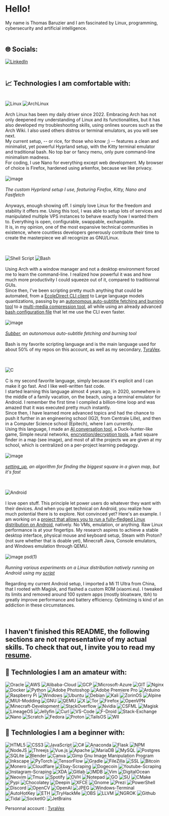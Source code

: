 # Hello!
My name is Thomas Baruzier and I am fascinated by Linux, programming, cybersecurity and artificial intelligence.</br></br>

## 🌐 Socials:
[![LinkedIn](https://img.shields.io/badge/LinkedIn-0077B5?style=for-the-badge&logo=linkedin&logoColor=white)](https://linkedin.com/in/thomas-baruzier)</br></br>

## 📈 Technologies I am comfortable with:

</br>![Linux](https://img.shields.io/badge/Linux-FCC624?style=for-the-badge&logo=linux&logoColor=black) ![ArchLinux](https://img.shields.io/badge/arch%20linux-%231793D1.svg?&style=for-the-badge&logo=arch%20linux&logoColor=white)</br></br>
Arch Linux has been my daily driver since 2022. Embracing Arch has not only deepened my understanding of Linux and its functionalities, but it has also developed my troubleshooting skills, using onlines sources such as the Arch Wiki. I also used others distros or terminal emulators, as you will see next.</br>
My current setup, -- or rice, for those who know ;) -- features a clean and minimalist, yet powerful Hyprland setup, with the Kitty terminal emulator and traditional bash. No top bar or fancy menu, only pure command-line minimalism madness.</br>
For coding, I use Nano for everything except web development. My browser of choice is Firefox, hardened using arkenfox, because we like privacy.</br></br>
![image](https://github.com/ThomasBaruzier/ThomasBaruzier/assets/119688458/4e811e7c-daad-4b5e-b3ce-5086f2ec0642)</br></br>*The custom Hyprland setup I use, featuring Firefox, Kitty, Nano and Fastfetch*</br></br>
Anyways, enough showing off. I simply love Linux for the freedom and stability it offers me. Using this tool, I was able to setup lots of services and manipulated multiple VPS instances to behave exactly how I wanted them to. Everything is open, configurable, swappable, exchangable.</br>
It is, in my opinion, one of the most expansive technical communities in existence, where countless developers generously contribute their time to create the masterpiece we all recognize as GNU/Linux.</br></br></br>


![Shell Script](https://img.shields.io/badge/shell_script-%23121011.svg?style=for-the-badge&logo=gnu-bash&logoColor=white) ![Bash](https://img.shields.io/badge/gnu%20bash-%234EAA25.svg?&style=for-the-badge&logo=gnu%20bash&logoColor=white)</br></br>
Using Arch with a window manager and not a desktop environment forced me to learn the command-line. I realized how powerful it was and how much more productivity I could squeeze out of it, compared to traditionnal GUIs.</br>
Since then, I've been scripting pretty much anything that could be automated, from a [EcoleDirect CLI client](https://github.com/TyraVex/ecole-directe-cli-client) to Large language models quantizations, passing by an [autonomous auto-subtitle fetching and burning tool](https://github.com/ThomasBaruzier/subber) to a [multi-media compression tool](https://github.com/ThomasBaruzier/pressor), all while using an already advanced [bash configuration file](https://github.com/ThomasBaruzier/bashrc/blob/main/.bashrc) that let me use the CLI even faster.</br></br>
![image](https://private-user-images.githubusercontent.com/119688458/238163748-67b17b8f-6603-4c47-b387-222e73c66976.png?jwt=eyJhbGciOiJIUzI1NiIsInR5cCI6IkpXVCJ9.eyJpc3MiOiJnaXRodWIuY29tIiwiYXVkIjoicmF3LmdpdGh1YnVzZXJjb250ZW50LmNvbSIsImtleSI6ImtleTUiLCJleHAiOjE3MTM3NjQ0OTQsIm5iZiI6MTcxMzc2NDE5NCwicGF0aCI6Ii8xMTk2ODg0NTgvMjM4MTYzNzQ4LTY3YjE3YjhmLTY2MDMtNGM0Ny1iMzg3LTIyMmU3M2M2Njk3Ni5wbmc_WC1BbXotQWxnb3JpdGhtPUFXUzQtSE1BQy1TSEEyNTYmWC1BbXotQ3JlZGVudGlhbD1BS0lBVkNPRFlMU0E1M1BRSzRaQSUyRjIwMjQwNDIyJTJGdXMtZWFzdC0xJTJGczMlMkZhd3M0X3JlcXVlc3QmWC1BbXotRGF0ZT0yMDI0MDQyMlQwNTM2MzRaJlgtQW16LUV4cGlyZXM9MzAwJlgtQW16LVNpZ25hdHVyZT03YmY4ODU1ZDVhYjdiZmI4OGY2M2YxNGZiOGQ0OWI0ZGIyOTU2NDA1OGE2M2Q4NmNlOGQyMzM1OGYwOTk4NDA4JlgtQW16LVNpZ25lZEhlYWRlcnM9aG9zdCZhY3Rvcl9pZD0wJmtleV9pZD0wJnJlcG9faWQ9MCJ9.Sb1a0iPLySJN8of1LL_YD1J90KBJeiMPBotY-T0l6eU)</br></br>*[Subber](https://github.com/ThomasBaruzier/subber), an autonomous auto-subtitle fetching and burning tool*</br></br>
Bash is my favorite scripting language and is the main language used for about 50% of my repos on this account, as well as my secondary, [TyraVex](https://github.com/tyravex).</br></br></br>


![C](https://img.shields.io/badge/c-%2300599C.svg?style=for-the-badge&logo=c&logoColor=white)</br></br>
C is my second favorite language, simply because it's explicit and I can make it go fast. And I like well-written fast code.</br>
I started learning this language almost 4 years ago, in 2020, somewhere in the middle of a family vacation, on the beach, using a terminal emulator for Android. I remember the first time I compiled a billion-time loop and was amazed that it was executed pretty much instantly.</br>
Since then, I have learned more advanced topics and had the chance to push it further in an engineering school (IG2I, from Centrale Lille), and then in a Computer Science school (Epitech), where I am currently.</br>
Using this language, I made an [AI conversation tool](https://github.com/ThomasBaruzier/llama.cpp-helper), a Duck-hunter-like game, Simple neural networks, [encryption/decryption tools](https://github.com/ThomasBaruzier/encryption), a fast square finder in a map (see image), and most of all the projects we are given at my school, which is centralized on a per-project learning pedagogy.</br></br>
![image](https://github.com/ThomasBaruzier/ThomasBaruzier/assets/119688458/265e3c74-be18-433e-a66a-bb34a7b57d61)</br></br>*[setting_up](https://github.com/ThomasBaruzier/setting_up), an algorithm for finding the biggest square in a given map, but it's fast*</br></br></br>


![Android](https://img.shields.io/badge/android-%2320232a.svg?style=for-the-badge&logo=android&logoColor=%a4c639)</br></br>
I love open stuff. This principle let power users do whatever they want with their devices. And when you get technical on Android, you realize how much potential there is to explore.
Not convinced yet? Here's an example. I am working on a [project that allows you to run a fully-fledged Linux distribution on Android](https://github.com/ThomasBaruzier/android-chroot), natively. No VMs, emulation, or anything. Raw Linux performance is at your fingertips. My research aspires to achieve a stable desktop interface, physical mouse and keyboard setup, Steam with Proton? (not sure whether that is doable yet), Minecraft Java, Console emulators, and Windows emulation through QEMU.</br></br>
![image psd(1)](https://github.com/ThomasBaruzier/ThomasBaruzier/assets/119688458/3bb58d56-4e02-497d-9a8f-c3b58cb54615)</br></br>*Running various experiments on a Linux distribution natively running on Android using my [script](https://github.com/ThomasBaruzier/android-chroot)*</br></br>
Regarding my current Android setup, I imported a Mi 11 Ultra from China, that I rooted with Magisk, and flashed a custom ROM (xiaomi.eu). I tweaked its limits and removed around 100 system apps (mostly bloatware, tbh) to greatly improve performance and battery efficiency. Optimizing is kind of an addiction in these circumstances.</br></br></br>

## I haven't finished this README, the following sections are not representative of my actual skills. To check that out, I invite you to read my [resume](https://3z.ee/cv).

## 🫡 Technlologies I am an amateur with:
![Oracle](https://img.shields.io/badge/Oracle-F80000?style=for-the-badge&logo=oracle&logoColor=white) ![AWS](https://img.shields.io/badge/AWS-%23FF9900.svg?style=for-the-badge&logo=amazon-aws&logoColor=white) ![Alibaba-Cloud](https://img.shields.io/badge/alibaba%20cloud-%23FF6A00.svg?&style=for-the-badge&logo=alibaba%20cloud&logoColor=white) ![GCP](https://img.shields.io/badge/google%20cloud-%234285F4.svg?&style=for-the-badge&logo=google%20cloud&logoColor=white") ![Microsoft-Azure](https://img.shields.io/badge/microsoft%20azure-%230089D6.svg?&style=for-the-badge&logo=microsoft%20azure&logoColor=white) ![GIT](https://img.shields.io/badge/git-%23F05032.svg?&style=for-the-badge&logo=git&logoColor=white) ![Nginx](https://img.shields.io/badge/nginx-%23009639.svg?style=for-the-badge&logo=nginx&logoColor=white) ![Docker](https://img.shields.io/badge/docker-%230db7ed.svg?style=for-the-badge&logo=docker&logoColor=white) ![Python](https://img.shields.io/badge/python-3670A0?style=for-the-badge&logo=python&logoColor=ffdd54) ![Adobe Photoshop](https://img.shields.io/badge/adobephotoshop-%2331A8FF.svg?style=for-the-badge&logo=adobephotoshop&logoColor=white) ![Adobe Premiere Pro](https://img.shields.io/badge/Adobe%20Premiere%20Pro-9999FF.svg?style=for-the-badge&logo=Adobe%20Premiere%20Pro&logoColor=white) ![Arduino](https://img.shields.io/badge/-Arduino-00979D?style=for-the-badge&logo=Arduino&logoColor=white) ![Raspberry Pi](https://img.shields.io/badge/-RaspberryPi-C51A4A?style=for-the-badge&logo=Raspberry-Pi) ![Windows](https://img.shields.io/badge/Windows-0078D6?style=for-the-badge&logo=windows&logoColor=white) ![Ubuntu](https://img.shields.io/badge/ubuntu-%23E95420.svg?&style=for-the-badge&logo=ubuntu&logoColor=white) ![Debian](https://img.shields.io/badge/debian-%23A81D33.svg?&style=for-the-badge&logo=debian&logoColor=white) ![Kali](https://img.shields.io/badge/kali%20linux-%23557C94.svg?&style=for-the-badge&logo=kali%20linux&logoColor=white) ![ZorinOS](https://img.shields.io/badge/zorin-%230CC1F3.svg?&style=for-the-badge&logo=zorin&logoColor=white) ![Alpine](https://img.shields.io/badge/alpine%20linux-%230D597F.svg?&style=for-the-badge&logo=alpine%20linux&logoColor=white) ![MIUI-Modding](https://img.shields.io/badge/xiaomi-%23FA6709.svg?&style=for-the-badge&logo=xiaomi&logoColor=white) ![GNU](https://img.shields.io/badge/gnu-%23A42E2B.svg?&style=for-the-badge&logo=gnu&logoColor=white) ![QEMU](https://img.shields.io/badge/qemu-%23FF6600.svg?&style=for-the-badge&logo=qemu&logoColor=white) ![X](https://img.shields.io/badge/x.org-%23F28834.svg?&style=for-the-badge&logo=x.org&logoColor=white) ![Tor](https://img.shields.io/badge/tor%20browser-%237D4698.svg?&style=for-the-badge&logo=tor%20browser&logoColor=white) ![Firefox](https://img.shields.io/badge/firefox%20browser-%23FF7139.svg?&style=for-the-badge&logo=firefox%20browser&logoColor=white) ![OpenVPN](https://img.shields.io/badge/openvpn-%23EA7E20.svg?&style=for-the-badge&logo=openvpn&logoColor=white) ![Minecraft-Development](https://img.shields.io/badge/minecraft-%2362B47A.svg?&style=for-the-badge&logo=minecraft&logoColor=white) ![StackOverflow](https://img.shields.io/badge/stack%20overflow-%23FE7A16.svg?&style=for-the-badge&logo=stack%20overflow&logoColor=white) ![Nvidia](https://img.shields.io/badge/nvidia-%2376B900.svg?&style=for-the-badge&logo=nvidia&logoColor=white) ![CSFML](https://img.shields.io/badge/sfml-%238CC445.svg?&style=for-the-badge&logo=sfml&logoColor=black) ![Magisk](https://img.shields.io/badge/magisk-%2300AF9C.svg?&style=for-the-badge&logo=magisk&logoColor=white) ![LineageOS](https://img.shields.io/badge/lineageos-%23167C80.svg?&style=for-the-badge&logo=lineageos&logoColor=white) ![Jellyfin](https://img.shields.io/badge/jellyfin-%2300A4DC.svg?&style=for-the-badge&logo=jellyfin&logoColor=white) ![Curl](https://img.shields.io/badge/curl-%23073551.svg?&style=for-the-badge&logo=curl&logoColor=white) ![VS-Code](https://img.shields.io/badge/visual%20studio%20code-%23007ACC.svg?&style=for-the-badge&logo=visual%20studio%20code&logoColor=white) ![F-Droid](https://img.shields.io/badge/f--droid-%231976D2.svg?&style=for-the-badge&logo=f-droid&logoColor=white) ![Stack-Exchange](https://img.shields.io/badge/stack%20exchange-%231E5397.svg?&style=for-the-badge&logo=stack%20exchange&logoColor=white) ![Nano](https://img.shields.io/badge/nano-%234A90E2.svg?&style=for-the-badge&logo=nano&logoColor=white) ![Scratch](https://img.shields.io/badge/scratch-%234D97FF.svg?&style=for-the-badge&logo=scratch&logoColor=white) ![Fedora](https://img.shields.io/badge/fedora-%23294172.svg?&style=for-the-badge&logo=fedora&logoColor=white) ![Proton](https://img.shields.io/badge/protonmail-%238B89CC.svg?&style=for-the-badge&logo=protonmail&logoColor=white) ![TailsOS](https://img.shields.io/badge/tails-%2356347C.svg?&style=for-the-badge&logo=tails&logoColor=white) ![WII](https://img.shields.io/badge/wii-%238B8B8B.svg?&style=for-the-badge&logo=wii&logoColor=white)

## 🤏 Technlologies I am a beginner with:
![HTML5](https://img.shields.io/badge/html5-%23E34F26.svg?style=for-the-badge&logo=html5&logoColor=white) ![CSS3](https://img.shields.io/badge/css3-%231572B6.svg?style=for-the-badge&logo=css3&logoColor=white) ![JavaScript](https://img.shields.io/badge/javascript-%23323330.svg?style=for-the-badge&logo=javascript&logoColor=%23F7DF1E) ![C#](https://img.shields.io/badge/c%20sharp-%23239120.svg?&style=for-the-badge&logo=c%20sharp&logoColor=white) ![Anaconda](https://img.shields.io/badge/Anaconda-%2344A833.svg?style=for-the-badge&logo=anaconda&logoColor=white) ![Flask](https://img.shields.io/badge/flask-%23000.svg?style=for-the-badge&logo=flask&logoColor=white) ![NPM](https://img.shields.io/badge/NPM-%23000000.svg?style=for-the-badge&logo=npm&logoColor=white) ![NodeJS](https://img.shields.io/badge/node.js-6DA55F?style=for-the-badge&logo=node.js&logoColor=white) ![Threejs](https://img.shields.io/badge/threejs-black?style=for-the-badge&logo=three.js&logoColor=white) ![Vue.js](https://img.shields.io/badge/vuejs-%2335495e.svg?style=for-the-badge&logo=vuedotjs&logoColor=%234FC08D) ![Apache](https://img.shields.io/badge/apache-%23D42029.svg?style=for-the-badge&logo=apache&logoColor=white) ![MariaDB](https://img.shields.io/badge/MariaDB-003545?style=for-the-badge&logo=mariadb&logoColor=white) ![MySQL](https://img.shields.io/badge/mysql-%2300f.svg?style=for-the-badge&logo=mysql&logoColor=white) ![Postgres](https://img.shields.io/badge/postgres-%23316192.svg?style=for-the-badge&logo=postgresql&logoColor=white) ![SQLite](https://img.shields.io/badge/sqlite-%2307405e.svg?style=for-the-badge&logo=sqlite&logoColor=white) ![Blender](https://img.shields.io/badge/blender-%23F5792A.svg?style=for-the-badge&logo=blender&logoColor=white) ![Canva](https://img.shields.io/badge/Canva-%2300C4CC.svg?style=for-the-badge&logo=Canva&logoColor=white) ![Gimp Gnu Image Manipulation Program](https://img.shields.io/badge/Gimp-657D8B?style=for-the-badge&logo=gimp&logoColor=FFFFFF) ![Inkscape](https://img.shields.io/badge/Inkscape-e0e0e0?style=for-the-badge&logo=inkscape&logoColor=080A13) ![PyTorch](https://img.shields.io/badge/PyTorch-%23EE4C2C.svg?style=for-the-badge&logo=PyTorch&logoColor=white) ![TensorFlow](https://img.shields.io/badge/TensorFlow-%23FF6F00.svg?style=for-the-badge&logo=TensorFlow&logoColor=white) ![Gradle](https://img.shields.io/badge/Gradle-02303A.svg?style=for-the-badge&logo=Gradle&logoColor=white) ![FileZilla](https://img.shields.io/badge/filezilla-%23BF0000.svg?&style=for-the-badge&logo=filezilla&logoColor=white) ![SSL](https://img.shields.io/badge/openssl-%23721412.svg?&style=for-the-badge&logo=openssl&logoColor=white) ![Bitcoin](https://img.shields.io/badge/bitcoin-%23F7931A.svg?&style=for-the-badge&logo=bitcoin&logoColor=black) ![Monero](https://img.shields.io/badge/monero-%23FF6600.svg?&style=for-the-badge&logo=monero&logoColor=white) ![Cloudflare](https://img.shields.io/badge/cloudflare-%23F38020.svg?&style=for-the-badge&logo=cloudflare&logoColor=white) ![Ebay-Scraping](https://img.shields.io/badge/ebay-%23E53238.svg?&style=for-the-badge&logo=ebay&logoColor=white) ![Dogecoin](https://img.shields.io/badge/dogecoin-%23C2A633.svg?&style=for-the-badge&logo=dogecoin&logoColor=black) ![Youtube-Scraping](https://img.shields.io/badge/youtube-%23FF0000.svg?&style=for-the-badge&logo=youtube&logoColor=white) ![Instagram-Scraping](https://img.shields.io/badge/instagram-%23E4405F.svg?&style=for-the-badge&logo=instagram&logoColor=white) ![XDA](https://img.shields.io/badge/xda%20developers-%23EA7100.svg?&style=for-the-badge&logo=xda%20developers&logoColor=white) ![Gitlab](https://img.shields.io/badge/gitlab-%23FCA121.svg?&style=for-the-badge&logo=gitlab&logoColor=black) ![IMDB](https://img.shields.io/badge/imdb-%23E6B91E.svg?&style=for-the-badge&logo=imdb&logoColor=black) ![Vim](https://img.shields.io/badge/vim-%23019733.svg?&style=for-the-badge&logo=vim&logoColor=white) ![DigitalOcean](https://img.shields.io/badge/digitalocean-%230080FF.svg?&style=for-the-badge&logo=digitalocean&logoColor=white) ![Neovim](https://img.shields.io/badge/neovim-%2357A143.svg?&style=for-the-badge&logo=neovim&logoColor=white) ![Tmux](https://img.shields.io/badge/tmux-%231BB91F.svg?&style=for-the-badge&logo=tmux&logoColor=white) ![Spotify](https://img.shields.io/badge/spotify-%231ED760.svg?&style=for-the-badge&logo=spotify&logoColor=white) ![OVH](https://img.shields.io/badge/ovh-%23123F6D.svg?&style=for-the-badge&logo=ovh&logoColor=white) ![Notepad](https://img.shields.io/badge/notepad%2B%2B-%2390E59A.svg?&style=for-the-badge&logo=notepad%2B%2B&logoColor=black) ![GO](https://img.shields.io/badge/go-%2300ADD8.svg?&style=for-the-badge&logo=go&logoColor=white) ![SU](https://img.shields.io/badge/super%20user-%2338A1CE.svg?&style=for-the-badge&logo=super%20user&logoColor=white) ![CMake](https://img.shields.io/badge/cmake-%23064F8C.svg?&style=for-the-badge&logo=cmake&logoColor=white) ![Pypi](https://img.shields.io/badge/pypi-%233775A9.svg?&style=for-the-badge&logo=pypi&logoColor=white) ![Chocolatey](https://img.shields.io/badge/chocolatey-%2380B5E3.svg?&style=for-the-badge&logo=chocolatey&logoColor=black) ![Deepin](https://img.shields.io/badge/deepin-%23007CFF.svg?&style=for-the-badge&logo=deepin&logoColor=white) ![XFCE](https://img.shields.io/badge/xfce-%232284F2.svg?&style=for-the-badge&logo=xfce&logoColor=white) ![Gnome](https://img.shields.io/badge/gnome-%234A86CF.svg?&style=for-the-badge&logo=gnome&logoColor=white) ![Prezi](https://img.shields.io/badge/prezi-%233181FF.svg?&style=for-the-badge&logo=prezi&logoColor=white) ![PowerShell](https://img.shields.io/badge/powershell-%235391FE.svg?&style=for-the-badge&logo=powershell&logoColor=white) ![Discord](https://img.shields.io/badge/discord-%237289DA.svg?&style=for-the-badge&logo=discord&logoColor=white) ![OpenCV](https://img.shields.io/badge/opencv-%235C3EE8.svg?&style=for-the-badge&logo=opencv&logoColor=white) ![OpenAI](https://img.shields.io/badge/openai-%23412991.svg?&style=for-the-badge&logo=openai&logoColor=white) ![JPEG](https://img.shields.io/badge/jpeg-%238A8A8A.svg?&style=for-the-badge&logo=jpeg&logoColor=white) ![Windows-Terminal](https://img.shields.io/badge/windows%20terminal-%234D4D4D.svg?&style=for-the-badge&logo=windows%20terminal&logoColor=white) ![AutoHotKey](https://img.shields.io/badge/autohotkey-%23334455.svg?&style=for-the-badge&logo=autohotkey&logoColor=white) ![ETH](https://img.shields.io/badge/ethereum-%233C3C3D.svg?&style=for-the-badge&logo=ethereum&logoColor=white) ![TryHackMe](https://img.shields.io/badge/tryhackme-%23212C42.svg?&style=for-the-badge&logo=tryhackme&logoColor=white) ![OBS](https://img.shields.io/badge/obs%20studio-%23302E31.svg?&style=for-the-badge&logo=obs%20studio&logoColor=white) ![LLVM](https://img.shields.io/badge/llvm-%23262D3A.svg?&style=for-the-badge&logo=llvm&logoColor=white) ![NGROK](https://img.shields.io/badge/ngrok-%231F1E37.svg?&style=for-the-badge&logo=ngrok&logoColor=white) ![Github](https://img.shields.io/badge/github-%23181717.svg?&style=for-the-badge&logo=github&logoColor=white) ![Tidal](https://img.shields.io/badge/tidal-%23000000.svg?&style=for-the-badge&logo=tidal&logoColor=white) ![SocketIO](https://img.shields.io/badge/socket.io-%23010101.svg?&style=for-the-badge&logo=socket.io&logoColor=white) ![JetBrains](https://img.shields.io/badge/jetbrains-%23000000.svg?&style=for-the-badge&logo=jetbrains&logoColor=white)


Personnal account : [TyraVex](https://github.com/tyravex)
